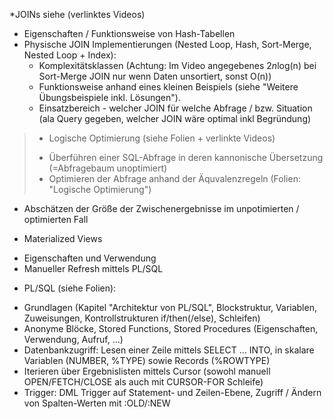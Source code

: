 *JOINs siehe (verlinktes Videos)
- Eigenschaften / Funktionsweise von Hash-Tabellen
- Physische JOIN Implementierungen (Nested Loop, Hash, Sort-Merge, Nested Loop + Index):
    - Komplexitätsklassen (Achtung: Im Video angegebenes 2*n*log(n) bei Sort-Merge JOIN nur wenn Daten unsortiert, sonst O(n))
    - Funktionsweise anhand eines kleinen Beispiels (siehe "Weitere Übungsbeispiele inkl. Lösungen").
    - Einsatzbereich - welcher JOIN für welche Abfrage / bzw. Situation (ala Query gegeben, welcher JOIN wäre optimal inkl Begründung)

> * Logische Optimierung (siehe Folien + verlinkte Videos)
> - Überführen einer SQL-Abfrage in deren kannonische Übersetzung (=Abfragebaum unoptimiert)
> - Optimieren der Abfrage anhand der Äquvalenzregeln (Folien: "Logische Optimierung")
- Abschätzen der Größe der Zwischenergebnisse im unpotimierten / optimierten Fall

* Materialized Views
- Eigenschaften und Verwendung
- Manueller Refresh mittels PL/SQL

* PL/SQL (siehe Folien):
- Grundlagen (Kapitel "Architektur von PL/SQL", Blockstruktur, Variablen, Zuweisungen, Kontrollstrukturen if/then(/else), Schleifen)
- Anonyme Blöcke, Stored Functions, Stored Procedures (Eigenschaften, Verwendung, Aufruf, ...)
- Datenbankzugriff: Lesen einer Zeile mittels SELECT ... INTO, in skalare Variablen (NUMBER, %TYPE) sowie Records (%ROWTYPE)
- Iterieren über Ergebnislisten mittels Cursor (sowohl manuell OPEN/FETCH/CLOSE als auch mit CURSOR-FOR Schleife)
- Trigger: DML Trigger auf Statement- und Zeilen-Ebene, Zugriff / Ändern von Spalten-Werten mit :OLD/:NEW

